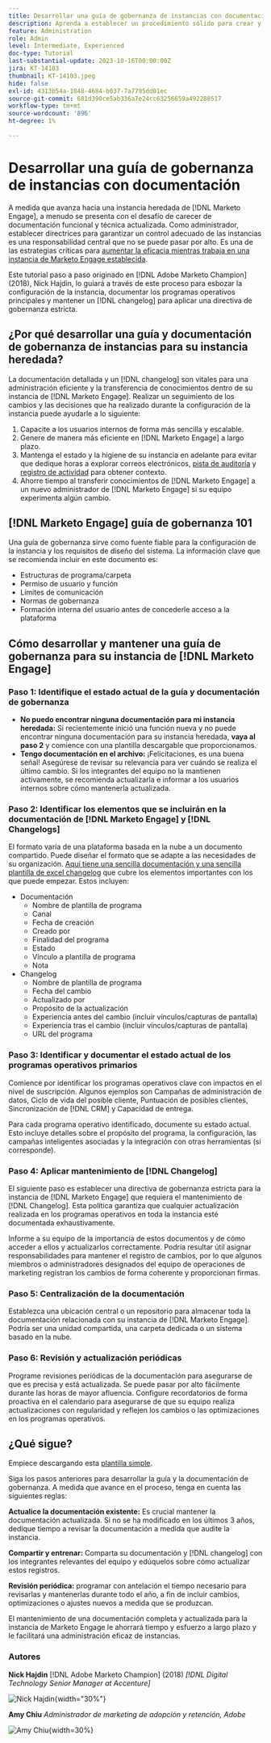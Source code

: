 ```yaml
---
title: Desarrollar una guía de gobernanza de instancias con documentación
description: Aprenda a establecer un procedimiento sólido para crear y mantener la documentación y el registro de cambios para la instancia de Marketo Engage. Esto no solo ahorrará tiempo para el intercambio de conocimientos de su equipo, sino que también mejorará la salud y la eficacia de su instancia.
feature: Administration
role: Admin
level: Intermediate, Experienced
doc-type: Tutorial
last-substantial-update: 2023-10-16T00:00:00Z
jira: KT-14103
thumbnail: KT-14103.jpeg
hide: false
exl-id: 4313b54a-1848-4684-b037-7a7795dd01ec
source-git-commit: 681d390ce5ab336a7e24cc63256659a492288517
workflow-type: tm+mt
source-wordcount: '896'
ht-degree: 1%

---
```


# Desarrollar una guía de gobernanza de instancias con documentación

A medida que avanza hacia una instancia heredada de [!DNL Marketo Engage], a menudo se presenta con el desafío de carecer de documentación funcional y técnica actualizada. Como administrador, establecer directrices para garantizar un control adecuado de las instancias es una responsabilidad central que no se puede pasar por alto. Es una de las estrategias críticas para [aumentar la eficacia mientras trabaja en una instancia de Marketo Engage establecida](https://nation.marketo.com/t5/champion-program-blogs/3-tips-to-increase-your-efficiency-in-an-inherited-instance/ba-p/247582).

Este tutorial paso a paso originado en [!DNL Adobe Marketo Champion] (2018), Nick Hajdin, lo guiará a través de este proceso para esbozar la configuración de la instancia, documentar los programas operativos principales y mantener un [!DNL changelog] para aplicar una directiva de gobernanza estricta.

## ¿Por qué desarrollar una guía y documentación de gobernanza de instancias para su instancia heredada?

La documentación detallada y un [!DNL changelog] son vitales para una administración eficiente y la transferencia de conocimientos dentro de su instancia de [!DNL Marketo Engage]. Realizar un seguimiento de los cambios y las decisiones que ha realizado durante la configuración de la instancia puede ayudarle a lo siguiente:

1. Capacite a los usuarios internos de forma más sencilla y escalable.
2. Genere de manera más eficiente en [!DNL Marketo Engage] a largo plazo.
3. Mantenga el estado y la higiene de su instancia en adelante para evitar que dedique horas a explorar correos electrónicos, [pista de auditoría](https://experienceleague.adobe.com/docs/marketo/using/product-docs/administration/audit-trail/audit-trail-overview.html) y [registro de actividad](https://experienceleague.adobe.com/docs/marketo/using/product-docs/core-marketo-concepts/smart-lists-and-static-lists/managing-people-in-smart-lists/locate-the-activity-log-for-a-person.html) para obtener contexto.
4. Ahorre tiempo al transferir conocimientos de [!DNL Marketo Engage] a un nuevo administrador de [!DNL Marketo Engage] si su equipo experimenta algún cambio.

## [!DNL Marketo Engage] guía de gobernanza 101

Una guía de gobernanza sirve como fuente fiable para la configuración de la instancia y los requisitos de diseño del sistema. La información clave que se recomienda incluir en este documento es:

* Estructuras de programa/carpeta
* Permiso de usuario y función
* Límites de comunicación
* Normas de gobernanza
* Formación interna del usuario antes de concederle acceso a la plataforma

## Cómo desarrollar y mantener una guía de gobernanza para su instancia de [!DNL Marketo Engage]

### Paso 1: Identifique el estado actual de la guía y documentación de gobernanza

* **No puedo encontrar ninguna documentación para mi instancia heredada:** Si recientemente inició una función nueva y no puede encontrar ninguna documentación para su instancia heredada, **vaya al paso 2** y comience con una plantilla descargable que proporcionamos.
* **Tengo documentación en el archivo:** ¡Felicitaciones, es una buena señal! Asegúrese de revisar su relevancia para ver cuándo se realiza el último cambio. Si los integrantes del equipo no la mantienen activamente, se recomienda actualizarla e informar a los usuarios internos sobre cómo mantenerla actualizada.

### Paso 2: Identificar los elementos que se incluirán en la documentación de [!DNL Marketo Engage] y [!DNL Changelogs]

El formato varía de una plataforma basada en la nube a un documento compartido. Puede diseñar el formato que se adapte a las necesidades de su organización. [Aquí tiene una sencilla documentación y una sencilla plantilla de excel changelog](/help/tutorial-inherited-instance/_assets/downloads/Adobe_Marketo_Engage_Inherited_Instance_Documentation-Changlog.xlsx) que cubre los elementos importantes con los que puede empezar. Estos incluyen:

* Documentación
   * Nombre de plantilla de programa
   * Canal
   * Fecha de creación
   * Creado por
   * Finalidad del programa
   * Estado
   * Vínculo a plantilla de programa
   * Nota
* Changelog
   * Nombre de plantilla de programa
   * Fecha del cambio
   * Actualizado por
   * Propósito de la actualización
   * Experiencia antes del cambio (incluir vínculos/capturas de pantalla)
   * Experiencia tras el cambio (incluir vínculos/capturas de pantalla)
   * URL del programa

### Paso 3: Identificar y documentar el estado actual de los programas operativos primarios

Comience por identificar los programas operativos clave con impactos en el nivel de suscripción. Algunos ejemplos son Campañas de administración de datos, Ciclo de vida del posible cliente, Puntuación de posibles clientes, Sincronización de [!DNL CRM] y Capacidad de entrega.

Para cada programa operativo identificado, documente su estado actual. Esto incluye detalles sobre el propósito del programa, la configuración, las campañas inteligentes asociadas y la integración con otras herramientas (si corresponde).

### Paso 4: Aplicar mantenimiento de [!DNL Changelog]

El siguiente paso es establecer una directiva de gobernanza estricta para la instancia de [!DNL Marketo Engage] que requiera el mantenimiento de [!DNL Changelog]. Esta política garantiza que cualquier actualización realizada en los programas operativos en toda la instancia esté documentada exhaustivamente.

Informe a su equipo de la importancia de estos documentos y de cómo acceder a ellos y actualizarlos correctamente. Podría resultar útil asignar responsabilidades para mantener el registro de cambios, por lo que algunos miembros o administradores designados del equipo de operaciones de marketing registran los cambios de forma coherente y proporcionan firmas.

### Paso 5: Centralización de la documentación

Establezca una ubicación central o un repositorio para almacenar toda la documentación relacionada con su instancia de [!DNL Marketo Engage]. Podría ser una unidad compartida, una carpeta dedicada o un sistema basado en la nube.

### Paso 6: Revisión y actualización periódicas

Programe revisiones periódicas de la documentación para asegurarse de que es precisa y está actualizada. Se puede pasar por alto fácilmente durante las horas de mayor afluencia. Configure recordatorios de forma proactiva en el calendario para asegurarse de que su equipo realiza actualizaciones con regularidad y reflejen los cambios o las optimizaciones en los programas operativos.

## ¿Qué sigue?

Empiece descargando esta [plantilla simple](/help/tutorial-inherited-instance/_assets/downloads/Adobe_Marketo_Engage_Inherited_Instance_Documentation-Changlog.xlsx).

Siga los pasos anteriores para desarrollar la guía y la documentación de gobernanza. A medida que avance en el proceso, tenga en cuenta las siguientes reglas:

**Actualice la documentación existente:**
Es crucial mantener la documentación actualizada. Si no se ha modificado en los últimos 3 años, dedique tiempo a revisar la documentación a medida que audite la instancia.

**Compartir y entrenar:**
Comparta su documentación y [!DNL changelog] con los integrantes relevantes del equipo y edúquelos sobre cómo actualizar estos registros.

**Revisión periódica:** programar con antelación el tiempo necesario para revisarlas y mantenerlas durante todo el año, a fin de incluir cambios, optimizaciones o ajustes nuevos a medida que se produzcan.

El mantenimiento de una documentación completa y actualizada para la instancia de Marketo Engage le ahorrará tiempo y esfuerzo a largo plazo y le facilitará una administración eficaz de instancias.

### Autores

**Nick Hajdin**
[!DNL Adobe Marketo Champion] (2018)
*[!DNL Digital Technology Senior Manager at Accenture]*

![Nick Hajdin](/help/tutorial-inherited-instance/_assets/authors/Customer_Author_Nicholas_Hajdin.png){width="30%"}

**Amy Chiu**
*Administrador de marketing de adopción y retención, Adobe*

![Amy Chiu](/help/tutorial-inherited-instance/_assets/authors/Adobe_Author_Amy_Chiu.png){width=30%}
